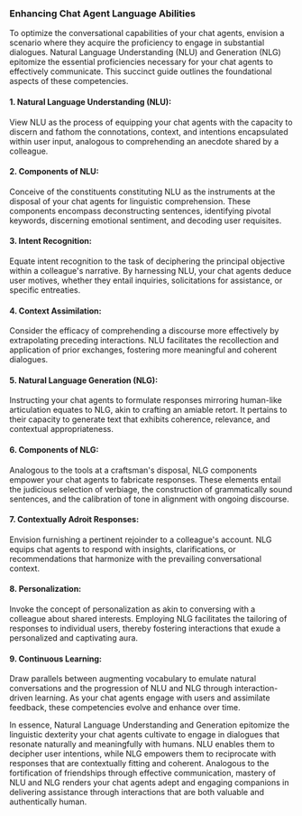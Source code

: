 ### Enhancing Chat Agent Language Abilities

To optimize the conversational capabilities of your chat agents, envision a scenario where they acquire the proficiency to engage in substantial dialogues. Natural Language Understanding (NLU) and Generation (NLG) epitomize the essential proficiencies necessary for your chat agents to effectively communicate. This succinct guide outlines the foundational aspects of these competencies.

#### 1. Natural Language Understanding (NLU):

View NLU as the process of equipping your chat agents with the capacity to discern and fathom the connotations, context, and intentions encapsulated within user input, analogous to comprehending an anecdote shared by a colleague.

#### 2. Components of NLU:

Conceive of the constituents constituting NLU as the instruments at the disposal of your chat agents for linguistic comprehension. These components encompass deconstructing sentences, identifying pivotal keywords, discerning emotional sentiment, and decoding user requisites.

#### 3. Intent Recognition:

Equate intent recognition to the task of deciphering the principal objective within a colleague's narrative. By harnessing NLU, your chat agents deduce user motives, whether they entail inquiries, solicitations for assistance, or specific entreaties.

#### 4. Context Assimilation:

Consider the efficacy of comprehending a discourse more effectively by extrapolating preceding interactions. NLU facilitates the recollection and application of prior exchanges, fostering more meaningful and coherent dialogues.

#### 5. Natural Language Generation (NLG):

Instructing your chat agents to formulate responses mirroring human-like articulation equates to NLG, akin to crafting an amiable retort. It pertains to their capacity to generate text that exhibits coherence, relevance, and contextual appropriateness.

#### 6. Components of NLG:

Analogous to the tools at a craftsman's disposal, NLG components empower your chat agents to fabricate responses. These elements entail the judicious selection of verbiage, the construction of grammatically sound sentences, and the calibration of tone in alignment with ongoing discourse.

#### 7. Contextually Adroit Responses:

Envision furnishing a pertinent rejoinder to a colleague's account. NLG equips chat agents to respond with insights, clarifications, or recommendations that harmonize with the prevailing conversational context.

#### 8. Personalization:

Invoke the concept of personalization as akin to conversing with a colleague about shared interests. Employing NLG facilitates the tailoring of responses to individual users, thereby fostering interactions that exude a personalized and captivating aura.

#### 9. Continuous Learning:

Draw parallels between augmenting vocabulary to emulate natural conversations and the progression of NLU and NLG through interaction-driven learning. As your chat agents engage with users and assimilate feedback, these competencies evolve and enhance over time.

In essence, Natural Language Understanding and Generation epitomize the linguistic dexterity your chat agents cultivate to engage in dialogues that resonate naturally and meaningfully with humans. NLU enables them to decipher user intentions, while NLG empowers them to reciprocate with responses that are contextually fitting and coherent. Analogous to the fortification of friendships through effective communication, mastery of NLU and NLG renders your chat agents adept and engaging companions in delivering assistance through interactions that are both valuable and authentically human.